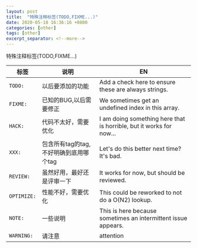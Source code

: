 ```yaml
---
layout: post
title:  "特殊注释标签(TODO,FIXME...)"
date: 2020-05-18 16:36:16 +0800
categories: [other]
tags: [other]
excerpt_separator: <!--more-->
---
```

特殊注释标签(TODO,FIXME...)
<!--more-->

|标签|说明| EN |
|---|---|---|
|`TODO:`|以后要添加的功能|Add a check here to ensure these are always strings.|
|`FIXME:`|已知的BUG,以后需要修正|We sometimes get an undefined index in this array.|
|`HACK:`|代码不太好，需要优化|I am doing something here that is horrible, but it works for now...|
|`XXX:`|包含所有tag的tag,不好明确到底用哪个tag|Let's do this better next time? It's bad.|
|`REVIEW:`|虽然好用，最好还是评审一下|It works for now, but should be reviewed.|
|`OPTIMIZE:`|性能不好，需要优化|This could be reworked to not do a O(N2) lookup.|
|`NOTE:`|一些说明|This is here because sometimes an intermittent issue appears.|
|`WARNING:`|请注意|attention|